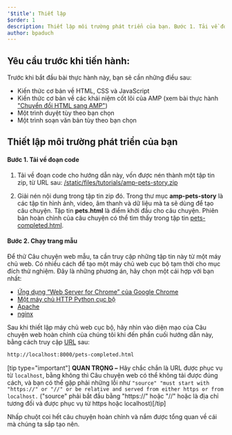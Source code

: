 ```yaml
---
'$title': Thiết lập
$order: 1
description: Thiết lập môi trường phát triển của bạn. Bước 1. Tải về đoạn code. Tải đoạn code mẫu cho bài thực hành dưới dạng tập tin ZIP hoặc qua git...
author: bpaduch
---
```


## Yêu cầu trước khi tiến hành:

Trước khi bắt đầu bài thực hành này, bạn sẽ cần những điều sau:

- Kiến thức cơ bản về HTML, CSS và JavaScript
- Kiến thức cơ bản về các khái niệm cốt lõi của AMP (xem bài thực hành ["Chuyển đổi HTML sang AMP"](../../../../documentation/guides-and-tutorials/start/converting/index.md?format=websites))
- Một trình duyệt tùy theo bạn chọn
- Một trình soạn văn bản tùy theo bạn chọn

## Thiết lập môi trường phát triển của bạn

#### Bước 1. Tải về đoạn code

1. Tải về đoạn code cho hướng dẫn này, vốn được nén thành một tập tin zip, từ URL sau: <a href="/static/files/tutorials/amp-pets-story.zip">/static/files/tutorials/amp-pets-story.zip</a>

2. Giải nén nội dung trong tập tin zip đó. Trong thư mục **amp-pets-story** là các tập tin hình ảnh, video, âm thanh và dữ liệu mà ta sẽ dùng để tạo câu chuyện. Tập tin **pets.html** là điểm khởi đầu cho câu chuyện. Phiên bản hoàn chỉnh của câu chuyện có thể tìm thấy trong tập tin [pets-completed.html](https://github.com/ampproject/docs/blob/master/tutorial_source/amp-pets-story/pets-completed.html).

#### Bước 2. Chạy trang mẫu

Để thử Câu chuyện web mẫu, ta cần truy cập những tập tin này từ một máy chủ web. Có nhiều cách để tạo một máy chủ web cục bộ tạm thời cho mục đích thử nghiệm. Đây là những phương án, hãy chọn một cái hợp với bạn nhất:

- [Ứng dụng “Web Server for Chrome” của Google Chrome](https://chrome.google.com/webstore/detail/web-server-for-chrome/ofhbbkphhbklhfoeikjpcbhemlocgigb)
- [Một máy chủ HTTP Python cục bộ](https://developer.mozilla.org/en-US/docs/Learn/Common_questions/set_up_a_local_testing_server#Running_a_simple_local_HTTP_server)
- [Apache](https://httpd.apache.org/docs/2.4/getting-started.html)
- [nginx](http://nginx.org/)

Sau khi thiết lập máy chủ web cục bộ, hãy nhìn vào diện mạo của Câu chuyện web hoàn chỉnh của chúng tôi khi đến phần cuối hướng dẫn này, bằng cách truy cập <a href="http://localhost:8000/pets-completed.html">URL</a> sau:

```html
http://localhost:8000/pets-completed.html
```

[tip type="important"] **QUAN TRỌNG –** Hãy chắc chắn là URL được phục vụ từ `localhost`, bằng không thì Câu chuyện web có thể không tải được đúng cách, và bạn có thể gặp phải những lỗi như `"source" "must start with "https://" or "//" or be relative and served from either https or from localhost.` ("source" phải bắt đầu bằng "https://" hoặc "//" hoặc là địa chỉ tương đối và được phục vụ từ https hoặc localhost)[/tip]

Nhấp chuột coi hết câu chuyện hoàn chỉnh và nắm được tổng quan về cái mà chúng ta sắp tạo nên.

